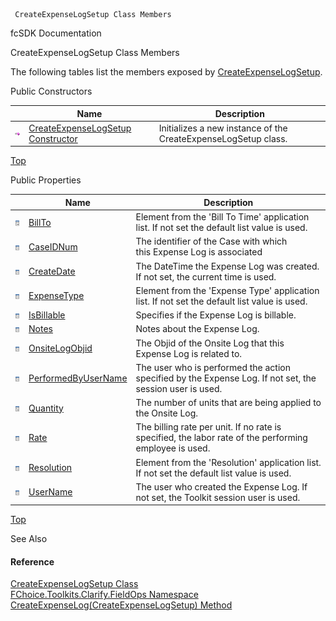 ﻿     CreateExpenseLogSetup Class Members                                                   

fcSDK Documentation

CreateExpenseLogSetup Class Members

The following tables list the members exposed by [CreateExpenseLogSetup](FChoice.Toolkits.Clarify~FChoice.Toolkits.Clarify.FieldOps.CreateExpenseLogSetup.md).

Public Constructors

|   | Name | Description |
| --- | --- | --- |
| ![Public Constructor](dotnetimages/publicConstructor.png) | [CreateExpenseLogSetup Constructor](FChoice.Toolkits.Clarify~FChoice.Toolkits.Clarify.FieldOps.CreateExpenseLogSetup~_ctor.md) | Initializes a new instance of the CreateExpenseLogSetup class.   |

[Top](#top)

Public Properties

|   | Name | Description |
| --- | --- | --- |
| ![Public Property](dotnetimages/publicProperty.png) | [BillTo](FChoice.Toolkits.Clarify~FChoice.Toolkits.Clarify.FieldOps.CreateExpenseLogSetup~BillTo.md) | Element from the 'Bill To Time' application list. If not set the default list value is used.   |
| ![Public Property](dotnetimages/publicProperty.png) | [CaseIDNum](FChoice.Toolkits.Clarify~FChoice.Toolkits.Clarify.FieldOps.CreateExpenseLogSetup~CaseIDNum.md) | The identifier of the Case with which this Expense Log is associated   |
| ![Public Property](dotnetimages/publicProperty.png) | [CreateDate](FChoice.Toolkits.Clarify~FChoice.Toolkits.Clarify.FieldOps.CreateExpenseLogSetup~CreateDate.md) | The DateTime the Expense Log was created. If not set, the current time is used.   |
| ![Public Property](dotnetimages/publicProperty.png) | [ExpenseType](FChoice.Toolkits.Clarify~FChoice.Toolkits.Clarify.FieldOps.CreateExpenseLogSetup~ExpenseType.md) | Element from the 'Expense Type' application list. If not set the default list value is used.   |
| ![Public Property](dotnetimages/publicProperty.png) | [IsBillable](FChoice.Toolkits.Clarify~FChoice.Toolkits.Clarify.FieldOps.CreateExpenseLogSetup~IsBillable.md) | Specifies if the Expense Log is billable.   |
| ![Public Property](dotnetimages/publicProperty.png) | [Notes](FChoice.Toolkits.Clarify~FChoice.Toolkits.Clarify.FieldOps.CreateExpenseLogSetup~Notes.md) | Notes about the Expense Log.   |
| ![Public Property](dotnetimages/publicProperty.png) | [OnsiteLogObjid](FChoice.Toolkits.Clarify~FChoice.Toolkits.Clarify.FieldOps.CreateExpenseLogSetup~OnsiteLogObjid.md) | The Objid of the Onsite Log that this Expense Log is related to.   |
| ![Public Property](dotnetimages/publicProperty.png) | [PerformedByUserName](FChoice.Toolkits.Clarify~FChoice.Toolkits.Clarify.FieldOps.CreateExpenseLogSetup~PerformedByUserName.md) | The user who is performed the action specified by the Expense Log. If not set, the session user is used.   |
| ![Public Property](dotnetimages/publicProperty.png) | [Quantity](FChoice.Toolkits.Clarify~FChoice.Toolkits.Clarify.FieldOps.CreateExpenseLogSetup~Quantity.md) | The number of units that are being applied to the Onsite Log.   |
| ![Public Property](dotnetimages/publicProperty.png) | [Rate](FChoice.Toolkits.Clarify~FChoice.Toolkits.Clarify.FieldOps.CreateExpenseLogSetup~Rate.md) | The billing rate per unit. If no rate is specified, the labor rate of the performing employee is used.   |
| ![Public Property](dotnetimages/publicProperty.png) | [Resolution](FChoice.Toolkits.Clarify~FChoice.Toolkits.Clarify.FieldOps.CreateExpenseLogSetup~Resolution.md) | Element from the 'Resolution' application list. If not set the default list value is used.   |
| ![Public Property](dotnetimages/publicProperty.png) | [UserName](FChoice.Toolkits.Clarify~FChoice.Toolkits.Clarify.FieldOps.CreateExpenseLogSetup~UserName.md) | The user who created the Expense Log. If not set, the Toolkit session user is used.   |

[Top](#top)

See Also

#### Reference

[CreateExpenseLogSetup Class](FChoice.Toolkits.Clarify~FChoice.Toolkits.Clarify.FieldOps.CreateExpenseLogSetup.md)  
[FChoice.Toolkits.Clarify.FieldOps Namespace](FChoice.Toolkits.Clarify~FChoice.Toolkits.Clarify.FieldOps_namespace.md)  
[CreateExpenseLog(CreateExpenseLogSetup) Method](FChoice.Toolkits.Clarify~FChoice.Toolkits.Clarify.FieldOps.FieldOpsToolkit~CreateExpenseLog(CreateExpenseLogSetup).md)